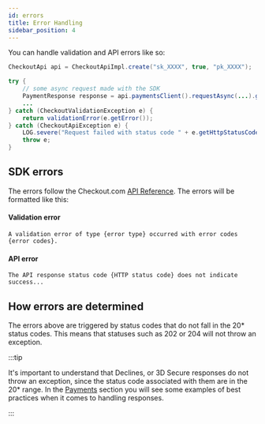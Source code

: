 ```yaml
---
id: errors
title: Error Handling
sidebar_position: 4
---
```


You can handle validation and API errors like so:

```java
CheckoutApi api = CheckoutApiImpl.create("sk_XXXX", true, "pk_XXXX");

try {
    // some async request made with the SDK
    PaymentResponse response = api.paymentsClient().requestAsync(...).get();
    ...
} catch (CheckoutValidationException e) {
    return validationError(e.getError());
} catch (CheckoutApiException e) {
    LOG.severe("Request failed with status code " + e.getHttpStatusCode());
    throw e;
}
```

## SDK errors

The errors follow the Checkout.com [API Reference](https://api-reference.checkout.com/).
The errors will be formatted like this:

#### Validation error

```ssh
A validation error of type {error type} occurred with error codes {error codes}.
```

#### API error

```ssh
The API response status code {HTTP status code} does not indicate success...
```

## How errors are determined

The errors above are triggered by status codes that do not fall in the 20* status codes. This means that statuses such as 202 or 204 will not throw an exception.

:::tip

It's important to understand that Declines, or 3D Secure responses do not throw an exception, since the status code associated with them are in the 20* range. In the [Payments](../api/payments.md) section you will see some examples of best practices when it comes to handling responses.

:::
